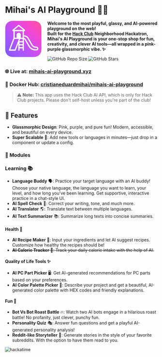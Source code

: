 # Mihai's AI Playground 🎉🤖

<img src="static/assets/ai-playground-logo.png" alt="AI Playground Logo" width="120" align="left" style="margin-right: 20px;"/>

**Welcome to the most playful, glassy, and AI-powered playground on the web!  
Built for the [Hack Club](https://hackclub.com/) Neighborhood Hackatron, Mihai's AI Playground is your one-stop shop for fun, creativity, and clever AI tools—all wrapped in a pink-purple glassmorphic vibe. ✨**

![GitHub Repo Size](https://img.shields.io/github/repo-size/cristianeduardmihai/mihais-ai-playground?style=flat-square&logo=github&label=Repo%20Size&color=8B5CF6&labelColor=1E1E2D) ![GitHub Stars](https://img.shields.io/github/stars/cristianeduardmihai/mihais-ai-playground?style=social)

### 🌐 **Live at:** [mihais-ai-playground.xyz](https://mihais-ai-playground.xyz/)

### 🐳 **Docker Hub:** [cristianeduardmihai/mihais-ai-playground](https://hub.docker.com/repository/docker/cristianeduardmihai/mihais-ai-playground)

> ⚠️ **Note:** This app uses the Hack Club AI API, which is only for Hack Club projects. Please don't self-host unless you're part of the club!

## 🦄 Features

- **Glassmorphic Design**: Pink, purple, and pure fun! Modern, accessible, and beautiful on every device.
- **Super Scalable** 🚀: Add new tools or languages in minutes—just drop in a component or update a config.
### 🧩 **Modules**

### Learning 📚
- **Language Buddy** 🗣️: Practice your target language with an AI buddy! Choose your native language, the language you want to learn, your level, and how long you've been learning. Get supportive, interactive practice in a chat-style UI.
- **AI Spell Check** 📝: Correct your writing, tone, and much more.
- **AI Translator** 🌎: Translate text between multiple languages.
- **AI Text Summarizer** 📚: Summarize long texts into concise summaries.

#### Health 🥗
- **AI Recipe Maker** 🍳: Input your ingredients and let AI suggest recipes. Customize how healthy the recipes should be!
- ~~**AI Calorie Tracker** 🔢: Track your daily calorie intake with the help of AI.~~

#### Quality of Life Tools ✨
- **AI PC Part Picker** 🖥️: Get AI-generated recommendations for PC parts based on your preferences.
- **AI Color Palette Picker** 🎨: Describe your project and get a beautiful, AI-generated color palette with HEX codes and friendly explanations.

#### Fun 🤖
- **Bot Vs Bot Roast Battle** 🔥: Watch two AI bots engage in a hilarious roast battle! No profanity, just clever, punchy fun.
- **Personality Quiz** 🎭: Answer fun questions and get a playful AI-generated personality analysis!
- **Reddit-like Storyteller** 📖: Generate stories in the style of your favorite subreddits. With the option to have them read to you.


![hackatime](https://github-readme-stats.hackclub.dev/api/wakatime?username=2408&api_domain=hackatime.hackclub.com&theme=calm_pink&custom_title=Hackatime+Stats&layout=compact&cache_seconds=0&langs_count=8)